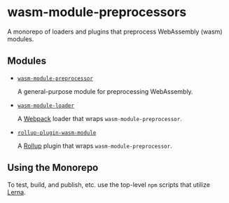 # wasm-module-preprocessors

A monorepo of loaders and plugins that preprocess WebAssembly (wasm) modules.

## Modules

*   [`wasm-module-preprocessor`][wasm-module-preprocessor]

    A general-purpose module for preprocessing WebAssembly.

[wasm-module-preprocessor]: https://github.com/dfrankland/wasm-module-preprocessors/tree/master/packages/wasm-module-preprocessor

*   [`wasm-module-loader`][wasm-module-loader]

    A [Webpack][webpack] loader that wraps `wasm-module-preprocessor`.

[wasm-module-loader]: https://github.com/dfrankland/wasm-module-preprocessors/tree/master/packages/wasm-module-loader
[webpack]: https://webpack.js.org/

*   [`rollup-plugin-wasm-module`][rollup-plugin-wasm-module]

    A [Rollup][rollup] plugin that wraps `wasm-module-preprocessor`.

[rollup-plugin-wasm-module]: https://github.com/dfrankland/wasm-module-preprocessors/tree/master/packages/rollup-plugin-wasm-module
[rollup]: https://rollupjs.org/

## Using the Monorepo

To test, build, and publish, etc. use the top-level `npm` scripts that utilize
[Lerna][lerna].

[lerna]: https://github.com/lerna/lerna/
